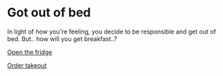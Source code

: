 # Got out of bed

In light of how you're feeling, you decide to be responsible and get out of bed. But.. how will you get breakfast..?

[Open the fridge](Open-the-fridge/fridge.md)

[Order takeout](Got-breakfast.md)